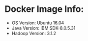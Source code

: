 # Docker Image Info:  
- OS Version: Ubuntu 16.04   
- Java Version: IBM SDK-8.0.5.31    
- Hadoop Version: 3.1.2
